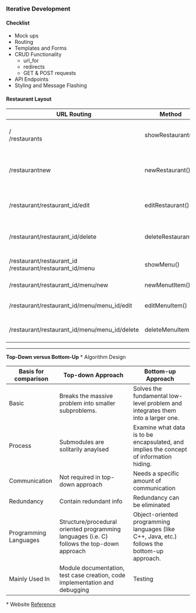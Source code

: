 ### Iterative Development

#### Checklist

- Mock ups
- Routing
- Templates and Forms
- CRUD Functionality
    - url_for
    - redirects 
    - GET & POST requests
- API Endpoints
- Styling and Message Flashing


#### Restaurant Layout

URL Routing | Method | Message
---- | ----------- | ------------
/ <br>/restaurants | showRestaurants()  | This page will show all restaurants
/restaurantnew | newRestaurant() | This page will enable user to add new restaurant
/restaurant/restaurant_id/edit | editRestaurant()  | Enable user to edit restaurant name
/restaurant/restaurant_id/delete |  deleteRestaurant() | Enable user to delete restaurant
/restaurant/restaurant_id <br> /restaurant/restaurant_id/menu  |  showMenu() | Display restaurant’s menu
/restaurant/restaurant_id/menu/new | newMenutItem() | Add a new menu item
/restaurant/restaurant_id/menu/menu_id/edit | editMenuItem() | Edit a specific menu item
/restaurant/restaurant_id/menu/menu_id/delete | deleteMenuItem() |  Delete a specific menu item

<hr />

**Top-Down versus Bottom-Up** \* Algorithm Design

Basis for comparison | Top-down Approach | Bottom-up Approach
--------------------------- | ----------------------------- | ------------------------------
Basic | Breaks the massive problem into smaller subproblems. | Solves the fundamental low-level problem and integrates them into a larger one.
Process | Submodules are solitarily anaylsed | Examine what data is to be encapsulated, and implies the concept of information hiding.
Communication | Not required in top-down approach | Needs a specific amount of communication
Redundancy | Contain redundant info | Redundancy can be eliminated
Programming Languages | Structure/procedural oriented programming languages (i.e. C) follows the top-down approach | Object-oriented programming languages (like C++, Java, etc.) follows the bottom-up approach.
Mainly Used In | Module documentation, test case creation, code implementation and debugging | Testing

\* Website [Reference](https://techdifferences.com/difference-between-top-down-and-bottom-up-approach.html)
